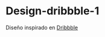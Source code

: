 # Design-dribbble-1

Diseño inspirado en <a href="[https://dribbble.com/shots/15889044-Login-Register-Mobile-App?utm_source=Clipboard_Shot&utm_campaign=yasirnoori&utm_content=Login%20%2F%20Register%20-%20Mobile%20App&utm_medium=Social_Share&utm_source=Clipboard_Shot&utm_campaign=yasirnoori&utm_content=Login%20%2F%20Register%20-%20Mobile%20App&utm_medium=Social_Share](https://dribbble.com/shots/15889044-Login-Register-Mobile-App)">Dribbble</a> 
